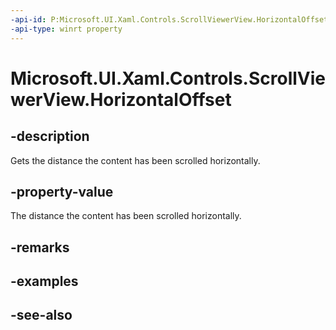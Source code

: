 ```yaml
---
-api-id: P:Microsoft.UI.Xaml.Controls.ScrollViewerView.HorizontalOffset
-api-type: winrt property
---
```


<!-- Property syntax
public double HorizontalOffset { get; }
-->

# Microsoft.UI.Xaml.Controls.ScrollViewerView.HorizontalOffset

## -description
Gets the distance the content has been scrolled horizontally.

## -property-value
The distance the content has been scrolled horizontally.

## -remarks

## -examples

## -see-also
